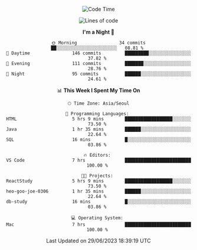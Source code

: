 <div align=center>
 
<!--START_SECTION:waka-->
![Code Time](http://img.shields.io/badge/Code%20Time-74%20hrs%2015%20mins-blue)

![Lines of code](https://img.shields.io/badge/From%20Hello%20World%20I%27ve%20Written-2.9%20million%20lines%20of%20code-blue)

**I'm a Night 🦉** 

```text
🌞 Morning                34 commits          ██░░░░░░░░░░░░░░░░░░░░░░░   08.81 % 
🌆 Daytime                146 commits         █████████░░░░░░░░░░░░░░░░   37.82 % 
🌃 Evening                111 commits         ███████░░░░░░░░░░░░░░░░░░   28.76 % 
🌙 Night                  95 commits          ██████░░░░░░░░░░░░░░░░░░░   24.61 % 
```


📊 **This Week I Spent My Time On** 

```text
🕑︎ Time Zone: Asia/Seoul

💬 Programming Languages: 
HTML                     5 hrs 9 mins        ██████████████████░░░░░░░   73.50 % 
Java                     1 hr 35 mins        ██████░░░░░░░░░░░░░░░░░░░   22.64 % 
SQL                      16 mins             █░░░░░░░░░░░░░░░░░░░░░░░░   03.86 % 

🔥 Editors: 
VS Code                  7 hrs               █████████████████████████   100.00 % 

🐱‍💻 Projects: 
ReactStudy               5 hrs 9 mins        ██████████████████░░░░░░░   73.50 % 
heo-goo-joe-0306         1 hr 35 mins        ██████░░░░░░░░░░░░░░░░░░░   22.64 % 
db-study                 16 mins             █░░░░░░░░░░░░░░░░░░░░░░░░   03.86 % 

💻 Operating System: 
Mac                      7 hrs               █████████████████████████   100.00 % 
```


 Last Updated on 29/06/2023 18:39:19 UTC
<!--END_SECTION:waka-->
 </div>
